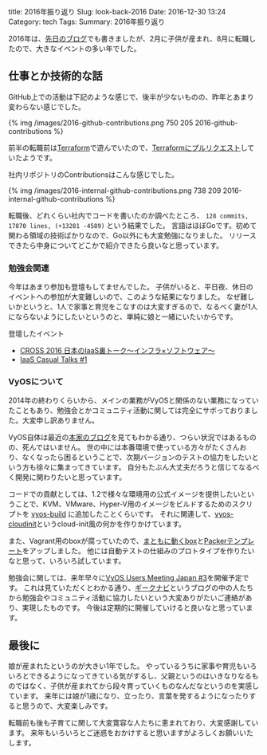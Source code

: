 title: 2016年振り返り
Slug: look-back-2016
Date: 2016-12-30 13:24
Category: tech
Tags: 
Summary: 2016年振り返り

2016年は、[先日のブログ](https://www.higebu.com/blog/2016/12/14/life-of-engineer-with-wife-and-0-years-old-daughter/)でも書きましたが、2月に子供が産まれ、8月に転職したので、大きなイベントの多い年でした。

## 仕事とか技術的な話

GitHub上での活動は下記のような感じで、後半が少ないものの、昨年とあまり変わらない感じでした。

{% img /images/2016-github-contributions.png 750 205 2016-github-contributions %}

前半の転職前は[Terraform](https://www.terraform.io/)で遊んでいたので、[Terraformにプルリクエスト](https://github.com/hashicorp/terraform/pull/5558)していたようです。

社内リポジトリのContributionsはこんな感じでした。

{% img /images/2016-internal-github-contributions.png 738 209 2016-internal-github-contributions %}

転職後、どれくらい社内でコードを書いたのか調べたところ、 `128 commits, 17870 lines, (+13281 -4589)` という結果でした。
言語はほぼGoです。初めて関わる領域の技術ばかりなので、Go以外にも大変勉強になりました。
リリースできたら中身についてどこかで紹介できたら良いなと思っています。

### 勉強会関連

今年はあまり参加も登壇もしてませんでした。
子供がいると、平日夜、休日のイベントへの参加が大変難しいので、このような結果になりました。
なぜ難しいかというと、1人で家事と育児をこなすのは大変すぎるので、なるべく妻が1人にならないようにしたいというのと、単純に娘と一緒にいたいからです。

登壇したイベント

* [CROSS 2016 日本のIaaS裏トーク〜インフラ×ソフトウェア〜](http://2016.cross-party.com/program/b1)
* [IaaS Casual Talks #1](https://iaas-casual.connpass.com/event/28046/)

### VyOSについて

2014年の終わりくらいから、メインの業務がVyOSと関係のない業務になっていたこともあり、勉強会とかコミュニティ活動に関しては完全にサボっておりました。大変申し訳ありません。

VyOS自体は最近の[本家のブログ](http://blog.vyos.net/)を見てもわかる通り、つらい状況ではあるものの、死んではいません。
世の中には本番環境で使っている方々がたくさんおり、なくなったら困るということで、次期バージョンのテストの協力をしたいという方も徐々に集まってきています。
自分もたぶん大丈夫だろうと信じてなるべく開発に関わりたいと思っています。

コードでの貢献としては、1.2で様々な環境用の公式イメージを提供したいということで、KVM、VMware、Hyper-V用のイメージをビルドするためのスクリプトを [vyos-build](https://github.com/vyos/vyos-build) に追加したことくらいです。
それに関連して、[vyos-cloudinit](https://github.com/higebu/vyos-cloudinit)というcloud-init風の何かを作りかけています。

また、Vagrant用のboxが腐っていたので、[まともに動くbox](https://atlas.hashicorp.com/higebu/boxes/vyos/)と[Packerテンプレート](https://github.com/higebu/packer-templates/)をアップしました。
他には自動テストの仕組みのプロトタイプを作りたいなと思って、いろいろ試しています。

勉強会に関しては、来年早々に[VyOS Users Meeting Japan #3](https://vyosjp.connpass.com/event/47319/)を開催予定です。
これは見ていただくとわかる通り、[ギークナビ](https://geeknavi.net/)というブログの中の人たちから勉強会やコミュニティ活動に協力したいという大変ありがたいご連絡があり、実現したものです。
今後は定期的に開催していけると良いなと思っています。

## 最後に

娘が産まれたというのが大きい1年でした。
やっているうちに家事や育児もいろいろとできるようになってきている気がするし、父親というのはいきなりなるものではなく、子供が産まれてから段々育っていくものなんだなというのを実感しています。
来年には娘が1歳になり、立ったり、言葉を発するようになったりすると思うので、大変楽しみです。

転職前も後も子育てに関して大変寛容な人たちに恵まれており、大変感謝しています。
来年もいろいろとご迷惑をおかけすると思いますがよろしくお願いいたします。


